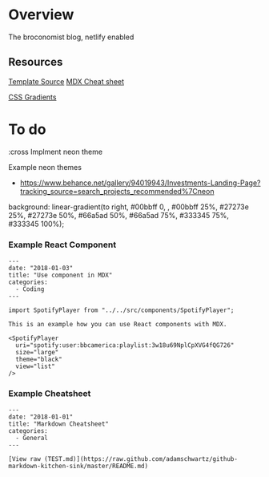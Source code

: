 # Overview

The broconomist blog, netlify enabled

## Resources

[Template Source](https://github.com/LekoArts/gatsby-starter-minimal-blog)
[MDX Cheat sheet](https://guides.github.com/pdfs/markdown-cheatsheet-online.pdf)

[CSS Gradients](https://cssgradient.io/)

# To do 

:cross Implment neon theme

Example neon themes

* https://www.behance.net/gallery/94019943/Investments-Landing-Page?tracking_source=search_projects_recommended%7Cneon

background: linear-gradient(to right, #00bbff 0, , #00bbff 25%, #27273e 25%, #27273e 50%, #66a5ad 50%, #66a5ad 75%, #333345 75%, #333345 100%);


### Example React Component

```
---
date: "2018-01-03"
title: "Use component in MDX"
categories:
  - Coding
---

import SpotifyPlayer from "../../src/components/SpotifyPlayer";

This is an example how you can use React components with MDX.

<SpotifyPlayer
  uri="spotify:user:bbcamerica:playlist:3w18u69NplCpXVG4fQG726"
  size="large"
  theme="black"
  view="list"
/>
```

### Example Cheatsheet

```
---
date: "2018-01-01"
title: "Markdown Cheatsheet"
categories:
  - General
---

[View raw (TEST.md)](https://raw.github.com/adamschwartz/github-markdown-kitchen-sink/master/README.md)

```